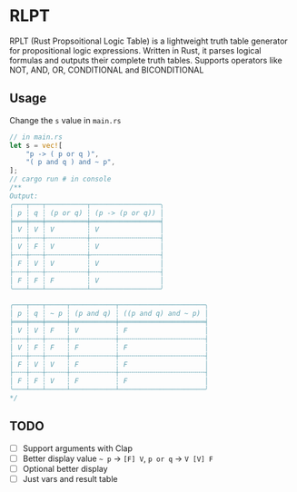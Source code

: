 # RLPT
RPLT (Rust Propsoitional Logic Table) is a lightweight truth table generator for propositional logic expressions. Written in Rust, it parses logical formulas and outputs their complete truth tables. Supports operators like NOT, AND, OR, CONDITIONAL and BICONDITIONAL

## Usage
Change the `s` value in `main.rs`
```rust
// in main.rs
let s = vec![
    "p -> ( p or q )",
    "( p and q ) and ~ p",
];
// cargo run # in console
/**
Output:
╭───┬───┬──────────┬─────────────────╮
│ p ┆ q ┆ (p or q) ┆ (p -> (p or q)) │
╞═══╪═══╪══════════╪═════════════════╡
│ V ┆ V ┆ V        ┆ V               │
├╌╌╌┼╌╌╌┼╌╌╌╌╌╌╌╌╌╌┼╌╌╌╌╌╌╌╌╌╌╌╌╌╌╌╌╌┤
│ V ┆ F ┆ V        ┆ V               │
├╌╌╌┼╌╌╌┼╌╌╌╌╌╌╌╌╌╌┼╌╌╌╌╌╌╌╌╌╌╌╌╌╌╌╌╌┤
│ F ┆ V ┆ V        ┆ V               │
├╌╌╌┼╌╌╌┼╌╌╌╌╌╌╌╌╌╌┼╌╌╌╌╌╌╌╌╌╌╌╌╌╌╌╌╌┤
│ F ┆ F ┆ F        ┆ V               │
╰───┴───┴──────────┴─────────────────╯

╭───┬───┬─────┬───────────┬─────────────────────╮
│ p ┆ q ┆ ~ p ┆ (p and q) ┆ ((p and q) and ~ p) │
╞═══╪═══╪═════╪═══════════╪═════════════════════╡
│ V ┆ V ┆ F   ┆ V         ┆ F                   │
├╌╌╌┼╌╌╌┼╌╌╌╌╌┼╌╌╌╌╌╌╌╌╌╌╌┼╌╌╌╌╌╌╌╌╌╌╌╌╌╌╌╌╌╌╌╌╌┤
│ V ┆ F ┆ F   ┆ F         ┆ F                   │
├╌╌╌┼╌╌╌┼╌╌╌╌╌┼╌╌╌╌╌╌╌╌╌╌╌┼╌╌╌╌╌╌╌╌╌╌╌╌╌╌╌╌╌╌╌╌╌┤
│ F ┆ V ┆ V   ┆ F         ┆ F                   │
├╌╌╌┼╌╌╌┼╌╌╌╌╌┼╌╌╌╌╌╌╌╌╌╌╌┼╌╌╌╌╌╌╌╌╌╌╌╌╌╌╌╌╌╌╌╌╌┤
│ F ┆ F ┆ V   ┆ F         ┆ F                   │
╰───┴───┴─────┴───────────┴─────────────────────╯
*/
```

## TODO
- [ ] Support arguments with Clap
- [ ] Better display value `~ p` -> `[F] V`, `p or q` -> `V [V] F`
- [ ] Optional better display
- [ ] Just vars and result table